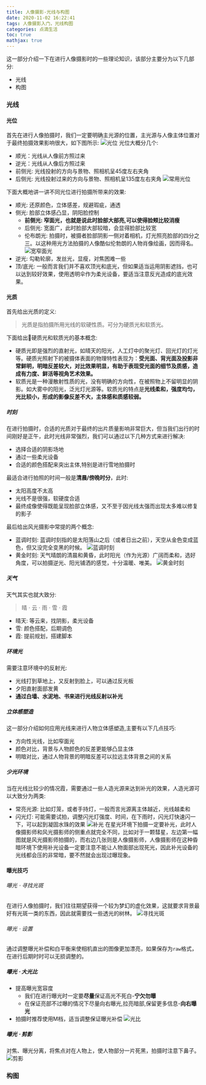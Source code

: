```yaml
---
title: 人像摄影-光线与构图
date: 2020-11-02 16:22:41
tags: 人像摄影入门，光线构图
categories: 点滴生活 
toc: true 
mathjax: true 
---
```

这一部分介绍一下在进行人像摄影时的一些理论知识，该部分主要分为以下几部分: 
- 光线
- 构图 

<!--more-->

### 光线 
#### 光位 
首先在进行人像拍摄时，我们一定要明确主光源的位置，主光源与人像主体位置对于最终拍摄效果影响很大，如下图所示: 
![光位](https://raw.githubusercontent.com/xuejy19/xuejy19.github.io/source/Img/%E5%85%89%E4%BD%8D.jpeg)
光位大概分几个:
- 顺光：光线从人像前方照过来  
- 逆光：光线从人像后方照过来 
- 前侧光: 光线投射的方向与景物、照相机呈45度左右夹角
- 后侧光: 光线投射过来的方向与景物、照相机呈135度左右夹角
![常用光位](https://raw.githubusercontent.com/xuejy19/xuejy19.github.io/source/Img/%E5%85%89%E4%BD%8D1.jpeg)

下面大概地讲一讲不同光位进行拍摄所带来的效果:
- 顺光: 还原颜色，立体感差，规避瑕疵，通透 
- 侧光: 脸部立体感凸显，阴阳脸控制
  - **前侧光: 窄面光，也就是说此时脸部大部亮,可以使得脸颊比较消瘦**
  - 后侧光: 宽面广，此时脸部大部较暗，会显得脸部比较宽
  - 伦布朗光: 拍摄时，被摄者脸部阴影一侧对着相机，灯光照亮脸部的四分之三。以这种用光方法拍摄的人像酷似伦勃朗的人物肖像绘画，因而得名。
  ![宽窄面光](https://raw.githubusercontent.com/xuejy19/xuejy19.github.io/source/Img/%E5%AE%BD%E7%AA%84%E9%9D%A2%E5%85%89.jpg)
- 逆光: 勾勒轮廓，发丝光，显瘦，对焦困难一些
- 顶/底光: 一般而言我们并不喜欢顶光和底光，但如果适当运用阴影遮挡，也可以达到较好效果，使用透明伞作为柔光设备，要适当注意反光造成的底光效果。   

#### 光质 
首先给出光质的定义:
> 光质是指拍摄所用光线的软硬性质。可分为硬质光和软质光。 

下面给出硬质光和软质光的基本概念:
- 硬质光即是强烈的直射光，如晴天的阳光，人工灯中的聚光灯、回光灯的灯光等。硬质光照射下的被摄体表面的物理特性表现为：**受光面、背光面及投影非常鲜明，明暗反差较大，对比效果明显，有助于表现受光面的细节及质感，造成有力度、鲜活等视角艺术效果。**
- 软质光是一种漫散射性质的光，没有明确的方向性，在被照物上不留明显的阴影。如大雾中的阳光，泛光灯光源等。软质光的特点是**光线柔和，强度均匀，光比较小，形成的影像反差不大，主体感和质感较弱。**

##### 时刻
在进行拍摄时，合适的光质对于最终的出片质量影响非常巨大，但当我们出行的时间刚好是正午，此时光线非常强烈，我们可以通过以下几种方式来进行解决: 
- 选择合适的阴影场地 
- 通过一些柔光设备
- 合适的颜色搭配来突出主体,特别是进行雪地拍摄时 

最适合进行拍照的时间一般是**清晨/傍晚时分**，此时:
- 太阳高度不太高 
- 光线不是很强，软硬度合适
- 最终成像使得既能呈现脸部立体感，又不至于因光线太强而出现太多难以修复的影子

最后给出风光摄影中常提的两个概念:
- 蓝调时刻: 蓝调时刻指的是太阳落山之后（或者日出之前），天空从金色变成蓝色，但又没完全变黑的时候。
![蓝调时刻](https://raw.githubusercontent.com/xuejy19/xuejy19.github.io/source/Img/%E8%93%9D%E8%B0%83%E6%97%B6%E5%88%BB.jpg)
- 黄金时刻: 天气晴朗的清晨和黄昏，此时阳光（作为光源）广阔而柔和，选好角度，可以拍摄逆光、阳光铺洒的感觉，十分温暖、唯美。
![黄金时刻](https://raw.githubusercontent.com/xuejy19/xuejy19.github.io/source/Img/%E9%BB%84%E9%87%91%E6%97%B6%E5%88%BB.jpeg)

##### 天气
天气其实也就大致分: 
> 晴 $\cdot$ 云 $\cdot$ 雨 $\cdot$ 雪 $\cdot$ 霞 

- 晴天: 等云来，找阴影，柔光设备
- 雪: 颜色搭配，后期调色 
- 霞: 提前规划，搭建脚本 

##### 环境光 
需要注意环境中的反射光:
- 光线打到草地上，又反射到脸上，可以通过反光板 
- 夕阳直射面部发黄 
- **通过白墙、水泥地、书来进行光线反射以补光**

##### 立体感塑造 
这一部分介绍如何应用光线来进行人物立体感塑造,主要有以下几点技巧: 
- 方向性光线，比如窄面光 
- 颜色对比，背景与人物颜色的反差更能够凸显主体
- 明暗对比，通过人物背景的明暗反差可以拉远主体背景之间的关系

##### 少光环境 
当在光线比较少的情况霞，需要通过一些人造光源来达到补光的效果，人造光源可以大致分为两类:
- 常亮光源: 比如灯笼，或者手持灯，一般而言光源离主体越近，光线越柔和
- 闪光灯: 可能需要试拍，调整闪光灯强度、时间，在下雨时，闪光灯快速闪一下，可以起到凝固水珠的效果
![补光](https://raw.githubusercontent.com/xuejy19/xuejy19.github.io/source/Img/%E8%A1%A5%E5%85%89.png)
在星光环境下拍摄一定要补光，此时人像摄影师和风光摄影师的侧重点就完全不同，比如对于一颗彗星，左边第一幅图就是风光摄影师拍摄的，而右边几张则是人像摄影师，人像摄影师在这种昏暗环境下使用补光设备一定要注意不能让人物面部出现死光，因此补光设备的光线都会压的非常暗，要不然就会出现过曝现象。

#### 曝光技巧
###### 曝光 $\cdot$ 寻找光斑 
在进行人像拍摄时，我们往往期望获得一个较为梦幻的虚化效果，这就要求背景最好有光斑一类的东西，因此就需要找一些透光的树林。 
![寻找光斑](https://raw.githubusercontent.com/xuejy19/xuejy19.github.io/source/Img/%E5%AF%BB%E6%89%BE%E5%85%89%E6%96%91.png)

###### 曝光 $\cdot$ 设置 
通过调整曝光补偿和白平衡来使相机直出的图像更加漂亮，如果保存为`raw`格式，在进行后期时时可以无损调整的。 

##### 曝光 $\cdot$ 大光比
- 提高曝光宽容度
  - 我们在进行曝光时一定要**尽量**保证高光不死白-**宁欠勿曝**
  - 在保证亮部不过曝的情况下尽量向右曝光,拉亮暗部,保留更多信息-**向右曝光** 
- 拍摄时推荐使用M档，适当调整保证曝光补偿 
![光比](https://raw.githubusercontent.com/xuejy19/xuejy19.github.io/source/Img/%E5%A4%A7%E5%85%89%E6%AF%94.png)
##### 曝光 $\cdot$ 剪影 
对焦、曝光分离，将焦点对在人物上，使人物部分一片死黑，拍摄时注意下鼻子。
![剪影](https://raw.githubusercontent.com/xuejy19/xuejy19.github.io/source/Img/%E5%89%AA%E5%BD%B1.png)

### 构图 







